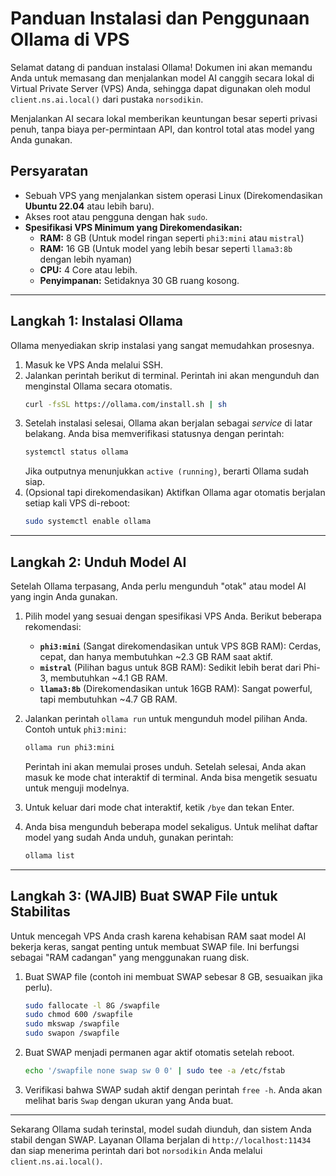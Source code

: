 # Panduan Instalasi dan Penggunaan Ollama di VPS

Selamat datang di panduan instalasi Ollama! Dokumen ini akan memandu Anda untuk memasang dan menjalankan model AI canggih secara lokal di Virtual Private Server (VPS) Anda, sehingga dapat digunakan oleh modul `client.ns.ai.local()` dari pustaka `norsodikin`.

Menjalankan AI secara lokal memberikan keuntungan besar seperti privasi penuh, tanpa biaya per-permintaan API, dan kontrol total atas model yang Anda gunakan.

## Persyaratan

*   Sebuah VPS yang menjalankan sistem operasi Linux (Direkomendasikan **Ubuntu 22.04** atau lebih baru).
*   Akses root atau pengguna dengan hak `sudo`.
*   **Spesifikasi VPS Minimum yang Direkomendasikan:**
    *   **RAM:** 8 GB (Untuk model ringan seperti `phi3:mini` atau `mistral`)
    *   **RAM:** 16 GB (Untuk model yang lebih besar seperti `llama3:8b` dengan lebih nyaman)
    *   **CPU:** 4 Core atau lebih.
    *   **Penyimpanan:** Setidaknya 30 GB ruang kosong.

---

## Langkah 1: Instalasi Ollama

Ollama menyediakan skrip instalasi yang sangat memudahkan prosesnya.

1.  Masuk ke VPS Anda melalui SSH.
2.  Jalankan perintah berikut di terminal. Perintah ini akan mengunduh dan menginstal Ollama secara otomatis.
    ```bash
    curl -fsSL https://ollama.com/install.sh | sh
    ```
3.  Setelah instalasi selesai, Ollama akan berjalan sebagai *service* di latar belakang. Anda bisa memverifikasi statusnya dengan perintah:
    ```bash
    systemctl status ollama
    ```
    Jika outputnya menunjukkan `active (running)`, berarti Ollama sudah siap.
4.  (Opsional tapi direkomendasikan) Aktifkan Ollama agar otomatis berjalan setiap kali VPS di-reboot:
    ```bash
    sudo systemctl enable ollama
    ```

---

## Langkah 2: Unduh Model AI

Setelah Ollama terpasang, Anda perlu mengunduh "otak" atau model AI yang ingin Anda gunakan.

1.  Pilih model yang sesuai dengan spesifikasi VPS Anda. Berikut beberapa rekomendasi:
    *   **`phi3:mini`** (Sangat direkomendasikan untuk VPS 8GB RAM): Cerdas, cepat, dan hanya membutuhkan ~2.3 GB RAM saat aktif.
    *   **`mistral`** (Pilihan bagus untuk 8GB RAM): Sedikit lebih berat dari Phi-3, membutuhkan ~4.1 GB RAM.
    *   **`llama3:8b`** (Direkomendasikan untuk 16GB RAM): Sangat powerful, tapi membutuhkan ~4.7 GB RAM.

2.  Jalankan perintah `ollama run` untuk mengunduh model pilihan Anda. Contoh untuk `phi3:mini`:
    ```bash
    ollama run phi3:mini
    ```
    Perintah ini akan memulai proses unduh. Setelah selesai, Anda akan masuk ke mode chat interaktif di terminal. Anda bisa mengetik sesuatu untuk menguji modelnya.

3.  Untuk keluar dari mode chat interaktif, ketik `/bye` dan tekan Enter.

4.  Anda bisa mengunduh beberapa model sekaligus. Untuk melihat daftar model yang sudah Anda unduh, gunakan perintah:
    ```bash
    ollama list
    ```

---

## Langkah 3: (WAJIB) Buat SWAP File untuk Stabilitas

Untuk mencegah VPS Anda crash karena kehabisan RAM saat model AI bekerja keras, sangat penting untuk membuat SWAP file. Ini berfungsi sebagai "RAM cadangan" yang menggunakan ruang disk.

1.  Buat SWAP file (contoh ini membuat SWAP sebesar 8 GB, sesuaikan jika perlu).
    ```bash
    sudo fallocate -l 8G /swapfile
    sudo chmod 600 /swapfile
    sudo mkswap /swapfile
    sudo swapon /swapfile
    ```
2.  Buat SWAP menjadi permanen agar aktif otomatis setelah reboot.
    ```bash
    echo '/swapfile none swap sw 0 0' | sudo tee -a /etc/fstab
    ```
3.  Verifikasi bahwa SWAP sudah aktif dengan perintah `free -h`. Anda akan melihat baris `Swap` dengan ukuran yang Anda buat.

---

Sekarang Ollama sudah terinstal, model sudah diunduh, dan sistem Anda stabil dengan SWAP. Layanan Ollama berjalan di `http://localhost:11434` dan siap menerima perintah dari bot `norsodikin` Anda melalui `client.ns.ai.local()`.
